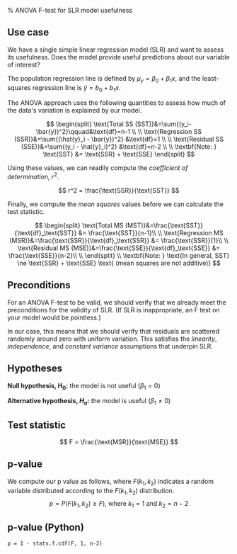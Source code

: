 % ANOVA F-test for SLR model usefulness
## Use case
We have a single simple linear regression model (SLR) and want to assess its usefulness. Does the model provide useful predictions about our variable of interest?

The population regression line is defined by $\mu_y = \beta_0 + \beta_1x$, and the least-squares regression line is $\hat{y} = b_0 + b_1x$.

The ANOVA approach uses the following quantities to assess how much of the data's variation is explained by our model.

$$
	\begin{split}
	\text{Total SS (SST)}&=\sum{(y_i-\bar{y})^2}\qquad&\text{df}=n-1 \\
																					    \\
	\text{Regression SS (SSR)}&=\sum{(\hat{y}_i - \bar{y})^2} &\text{df}=1 \\
																																				 \\
	\text{Residual SS (SSE)}&=\sum{(y_i - \hat{y}_i)^2} &\text{df}=n-2 \\
																																		 \\
	\textbf{Note: } \text{SST} &= \text{SSR} + \text{SSE}
	\end{split}
$$

Using these values, we can readily compute the *coefficient of determination*, $r^2$.

$$
	r^2 = \frac{\text{SSR}}{\text{SST}}
$$

Finally, we compute the *mean squares* values before we can calculate the test statistic.

$$
	\begin{split}
	\text{Total MS (MST)}&=\frac{\text{SST}}{\text{df}_\text{SST}} &= \frac{\text{SST}}{n-1}\\
																					    \\
	\text{Regression MS (MSR)}&=\frac{\text{SSR}}{\text{df}_\text{SSR}} &= \frac{\text{SSR}}{1}\\
																					    \\
	\text{Residual MS (MSE)}&=\frac{\text{SSE}}{\text{df}_\text{SSE}} &= \frac{\text{SSE}}{n-2}\\
																					    \\
	\end{split} \\
	\textbf{Note: } \text{In general, SST} \ne \text{SSR} + \text{SSE} \text{ (mean squares are not additive)}
$$


## Preconditions
For an ANOVA F-test to be valid, we should verify that we already meet the preconditions for the validity of SLR. (If SLR is inappropriate, an F test on your model would be pointless.)

In our case, this means that we should verify that residuals are scattered randomly around zero with uniform variation. This satisfies the *linearity*, *independence*, and *constant variance* assumptions that underpin SLR.

## Hypotheses

**Null hypothesis, $H_0$:** the model is not useful ($\beta_1 = 0$)

**Alternative hypothesis, $H_a$:** the model is useful ($\beta_1 \ne 0$) 

## Test statistic
$$
	F = \frac{\text{MSR}}{\text{MSE}}
$$

## p-value
We compute our p value as follows, where $F(k_1, k_2)$ indicates a random variable distributed according to the $F(k_1, k_2)$ distribution.
$$
	p = P(F(k_1, k_2) \ge F)\text{, where } k_1 = 1 \text{ and } k_2 = n-2
$$

## p-value (Python)
```
p = 1 - stats.f.cdf(F, 1, n-2)
```

